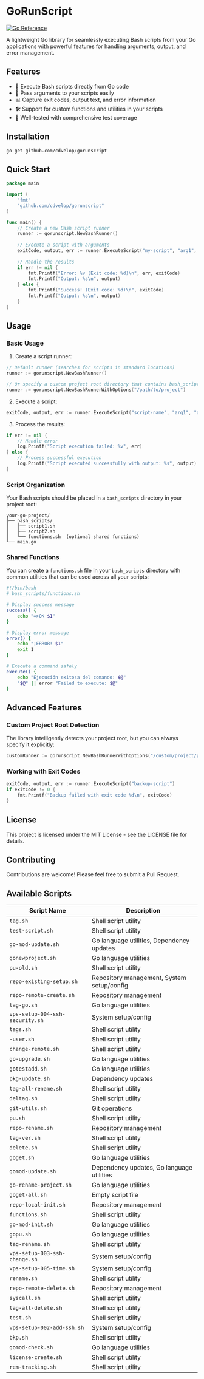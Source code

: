 # GoRunScript

[![Go Reference](https://pkg.go.dev/badge/github.com/cdvelop/gorunscript.svg)](https://pkg.go.dev/github.com/cdvelop/gorunscript)

A lightweight Go library for seamlessly executing Bash scripts from your Go applications with powerful features for handling arguments, output, and error management.

## Features

- 🚀 Execute Bash scripts directly from Go code
- 🔄 Pass arguments to your scripts easily
- 📊 Capture exit codes, output text, and error information
- 🛠️ Support for custom functions and utilities in your scripts
- 🧪 Well-tested with comprehensive test coverage

## Installation

```bash
go get github.com/cdvelop/gorunscript
```

## Quick Start

```go
package main

import (
    "fmt"
    "github.com/cdvelop/gorunscript"
)

func main() {
    // Create a new Bash script runner
    runner := gorunscript.NewBashRunner()
    
    // Execute a script with arguments
    exitCode, output, err := runner.ExecuteScript("my-script", "arg1", "arg2")
    
    // Handle the results
    if err != nil {
        fmt.Printf("Error: %v (Exit code: %d)\n", err, exitCode)
        fmt.Printf("Output: %s\n", output)
    } else {
        fmt.Printf("Success! (Exit code: %d)\n", exitCode)
        fmt.Printf("Output: %s\n", output)
    }
}
```

## Usage

### Basic Usage

1. Create a script runner:

```go
// Default runner (searches for scripts in standard locations)
runner := gorunscript.NewBashRunner()

// Or specify a custom project root directory that contains bash_scripts/
runner := gorunscript.NewBashRunnerWithOptions("/path/to/project")
```

2. Execute a script:

```go
exitCode, output, err := runner.ExecuteScript("script-name", "arg1", "arg2")
```

3. Process the results:

```go
if err != nil {
    // Handle error
    log.Printf("Script execution failed: %v", err)
} else {
    // Process successful execution
    log.Printf("Script executed successfully with output: %s", output)
}
```

### Script Organization

Your Bash scripts should be placed in a `bash_scripts` directory in your project root:

```
your-go-project/
├── bash_scripts/
│   ├── script1.sh
│   ├── script2.sh
│   └── functions.sh  (optional shared functions)
└── main.go
```

### Shared Functions

You can create a `functions.sh` file in your `bash_scripts` directory with common utilities that can be used across all your scripts:

```bash
#!/bin/bash
# bash_scripts/functions.sh

# Display success message
success() {
    echo "=>OK $1"
}

# Display error message
error() {
    echo "¡ERROR! $1"
    exit 1
}

# Execute a command safely
execute() {
    echo "Ejecución exitosa del comando: $@"
    "$@" || error "Failed to execute: $@"
}
```

## Advanced Features

### Custom Project Root Detection

The library intelligently detects your project root, but you can always specify it explicitly:

```go
customRunner := gorunscript.NewBashRunnerWithOptions("/custom/project/path")
```

### Working with Exit Codes

```go
exitCode, output, err := runner.ExecuteScript("backup-script")
if exitCode != 0 {
    fmt.Printf("Backup failed with exit code %d\n", exitCode)
}
```

## License

This project is licensed under the MIT License - see the LICENSE file for details.

## Contributing

Contributions are welcome! Please feel free to submit a Pull Request.

<!-- SCRIPTS_SECTION_START -->
## Available Scripts

| Script Name | Description |
|-------------|-------------|
| `tag.sh` | Shell script utility |
| `test-script.sh` | Shell script utility |
| `go-mod-update.sh` | Go language utilities, Dependency updates |
| `gonewproject.sh` | Go language utilities |
| `pu-old.sh` | Shell script utility |
| `repo-existing-setup.sh` | Repository management, System setup/config |
| `repo-remote-create.sh` | Repository management |
| `tag-go.sh` | Go language utilities |
| `vps-setup-004-ssh-security.sh` | System setup/config |
| `tags.sh` | Shell script utility |
| `-user.sh` | Shell script utility |
| `change-remote.sh` | Shell script utility |
| `go-upgrade.sh` | Go language utilities |
| `gotestadd.sh` | Go language utilities |
| `pkg-update.sh` | Dependency updates |
| `tag-all-rename.sh` | Shell script utility |
| `deltag.sh` | Shell script utility |
| `git-utils.sh` | Git operations |
| `pu.sh` | Shell script utility |
| `repo-rename.sh` | Repository management |
| `tag-ver.sh` | Shell script utility |
| `delete.sh` | Shell script utility |
| `goget.sh` | Go language utilities |
| `gomod-update.sh` | Dependency updates, Go language utilities |
| `go-rename-project.sh` | Go language utilities |
| `goget-all.sh` | Empty script file |
| `repo-local-init.sh` | Repository management |
| `functions.sh` | Shell script utility |
| `go-mod-init.sh` | Go language utilities |
| `gopu.sh` | Go language utilities |
| `tag-rename.sh` | Shell script utility |
| `vps-setup-003-ssh-change.sh` | System setup/config |
| `vps-setup-005-time.sh` | System setup/config |
| `rename.sh` | Shell script utility |
| `repo-remote-delete.sh` | Repository management |
| `syscall.sh` | Shell script utility |
| `tag-all-delete.sh` | Shell script utility |
| `test.sh` | Shell script utility |
| `vps-setup-002-add-ssh.sh` | System setup/config |
| `bkp.sh` | Shell script utility |
| `gomod-check.sh` | Go language utilities |
| `license-create.sh` | Shell script utility |
| `rem-tracking.sh` | Shell script utility |

<!-- SCRIPTS_SECTION_END -->